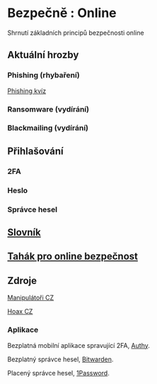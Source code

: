 # Bezpečně : Online

Shrnutí základních principů bezpečnosti online

## Aktuální hrozby

### Phishing (rhybaření)

[Phishing kvíz](https://phishingquiz.withgoogle.com/) 

### Ransomware (vydírání)

### Blackmailing (vydírání)



## Přihlašování

### 2FA

### Heslo

### Správce hesel

## [Slovník](slovnik.md)

## [Tahák pro online bezpečnost](online-cheetsheet.md)

## Zdroje

[Manipulátoři CZ](https://manipulatori.cz/) 

[Hoax CZ](http://hoax.cz/) 

### Aplikace

Bezplatná mobilní aplikace spravující 2FA, [Authy](https://authy.com/).

Bezplatný správce hesel, [Bitwarden](https://bitwarden.com/).

Placený správce hesel, [1Password](https://1password.com/).


